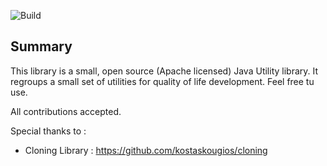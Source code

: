 ![Build](https://github.com/Loudsi/common-utils/workflows/Build/badge.svg)

## Summary ##
This library is a small, open source (Apache licensed) Java Utility library. 
It regroups a small set of utilities for quality of life development.
Feel free tu use.

All contributions accepted.

Special thanks to : 
 - Cloning Library : https://github.com/kostaskougios/cloning
